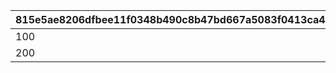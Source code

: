 |815e5ae8206dfbee11f0348b490c8b47bd667a5083f0413ca486c22f6db633e9|ace770fd4948ff03f306f2bfe135020a12d960b9eb70c22680294eeb5763d3e0|7a404c6894df86d6ff7be93bd057669e4b65a2ed4b3eca1b38c010e7e53eceff|d1b482bab8cd82c8a9acb09d41ea7b70f36be5e18a83d9b93f0786bdde9fcbcd|17711b6fa34b054807bfdf3c18f9aa682f1e3f025f795d57e15f1a0ffcfd07ed|de4e371bdb42adf2c4917bee91914e1a2598500297b2e6d99b4f0231667f9b19|
| --- | --- | --- | --- | --- | --- |
|100|30|30|30|30|30|
|200|15|15|15|15|15|